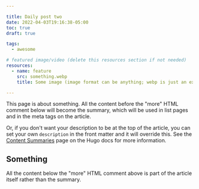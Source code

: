 ```yaml
---

title: Daily post two
date: 2022-04-03T19:16:38-05:00
toc: true
draft: true

tags:
  - awesome

# featured image/video (delete this resources section if not needed)
resources:
  - name: feature
    src: something.webp
    title: Some image (image format can be anything; webp is just an example)

---
```


This page is about something. All the content before the "more" HTML comment
below will become the summary, which will be used in list pages and in the meta
tags on the article.

Or, if you don't want your description to be at the top of the article, you can
set your own `description` in the front matter and it will override this. See
the [Content Summaries](https://gohugo.io/content-management/summaries/) page on
the Hugo docs for more information.

<!--more-->

## Something

All the content below the "more" HTML comment above is part of the article
itself rather than the summary.
